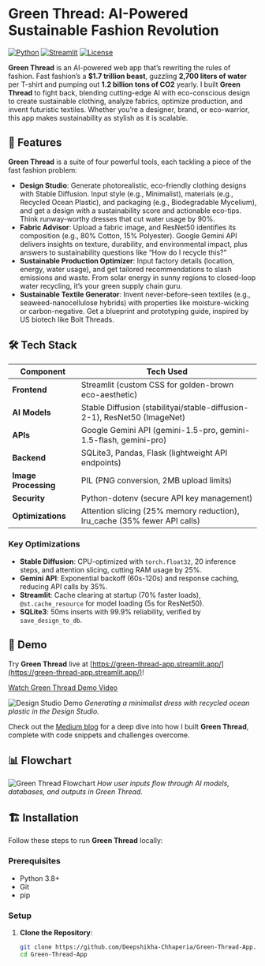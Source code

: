 # Green Thread: AI-Powered Sustainable Fashion Revolution
<!-- Command: Use # for largest header (h1). Fewer # means larger text. -->

[![Python](https://img.shields.io/badge/Python-3.8+-blue.svg)](https://www.python.org/) [![Streamlit](https://img.shields.io/badge/Streamlit-1.36+-red.svg)](https://streamlit.io/) [![License](https://img.shields.io/badge/License-MIT-green.svg)](LICENSE)

**Green Thread** is an AI-powered web app that’s rewriting the rules of fashion. <!-- Command: Use **text** to bold for emphasis. -->
Fast fashion’s a **$1.7 trillion beast**, guzzling **2,700 liters of water** per T-shirt and pumping out **1.2 billion tons of CO2** yearly. I built **Green Thread** to fight back, blending cutting-edge AI with eco-conscious design to create sustainable clothing, analyze fabrics, optimize production, and invent futuristic textiles. Whether you’re a designer, brand, or eco-warrior, this app makes sustainability as stylish as it is scalable.

## 🚀 Features
<!-- Command: Use ## for h2 headers (smaller than #). -->

**Green Thread** is a suite of four powerful tools, each tackling a piece of the fast fashion problem:

- **Design Studio**: Generate photorealistic, eco-friendly clothing designs with Stable Diffusion. Input style (e.g., Minimalist), materials (e.g., Recycled Ocean Plastic), and packaging (e.g., Biodegradable Mycelium), and get a design with a sustainability score and actionable eco-tips. Think runway-worthy dresses that cut water usage by 90%.
- **Fabric Advisor**: Upload a fabric image, and ResNet50 identifies its composition (e.g., 80% Cotton, 15% Polyester). Google Gemini API delivers insights on texture, durability, and environmental impact, plus answers to sustainability questions like “How do I recycle this?”
- **Sustainable Production Optimizer**: Input factory details (location, energy, water usage), and get tailored recommendations to slash emissions and waste. From solar energy in sunny regions to closed-loop water recycling, it’s your green supply chain guru.
- **Sustainable Textile Generator**: Invent never-before-seen textiles (e.g., seaweed-nanocellulose hybrids) with properties like moisture-wicking or carbon-negative. Get a blueprint and prototyping guide, inspired by US biotech like Bolt Threads.

## 🛠 Tech Stack
<!-- Command: Create tables with | Header | Header |, separator | --- | --- |, and rows | Value | Value |. -->

| Component             | Tech Used                                                                 |
|-----------------------|---------------------------------------------------------------------------|
| **Frontend**          | Streamlit (custom CSS for golden-brown eco-aesthetic)                     |
| **AI Models**         | Stable Diffusion (stabilityai/stable-diffusion-2-1), ResNet50 (ImageNet)  |
| **APIs**              | Google Gemini API (gemini-1.5-pro, gemini-1.5-flash, gemini-pro)          |
| **Backend**           | SQLite3, Pandas, Flask (lightweight API endpoints)                        |
| **Image Processing**  | PIL (PNG conversion, 2MB upload limits)                                   |
| **Security**          | Python-dotenv (secure API key management)                                 |
| **Optimizations**     | Attention slicing (25% memory reduction), lru_cache (35% fewer API calls) |

<!-- Table Command: Use | for columns, --- for separator, and rows for data. Add : for alignment (e.g., :-- for left, --: for right). -->

### Key Optimizations
- **Stable Diffusion**: CPU-optimized with `torch.float32`, 20 inference steps, and attention slicing, cutting RAM usage by 25%.
- **Gemini API**: Exponential backoff (60s-120s) and response caching, reducing API calls by 35%.
- **Streamlit**: Cache clearing at startup (70% faster loads), `@st.cache_resource` for model loading (5s for ResNet50).
- **SQLite3**: 50ms inserts with 99.9% reliability, verified by `save_design_to_db`.

## 🎥 Demo

Try **Green Thread** live at [https://green-thread-app.streamlit.app/](https://green-thread-app.streamlit.app/)! <!-- Command: Use [Text](URL) for links to live apps or videos. -->

<!-- Command: Embed videos as links or GIFs, as GitHub doesn’t support <video> tags. Upload video to YouTube/Vimeo or convert to GIF. -->
[Watch Green Thread Demo Video](https://www.youtube.com/watch?v=your-video-id) <!-- Replace with your YouTube/Vimeo URL. Upload video to YouTube, copy URL, and paste here. -->

<!-- Command: Use ![Alt Text](https://github.com/user-attachments/assets/your-asset-id) for GIFs. Upload GIF to repo via Issues to get asset URL. -->
![Design Studio Demo](https://github.com/user-attachments/assets/eb6c3439-fb2c-4229-a92e-5999f1389780) <!-- Replace with your GIF asset URL. -->
*Generating a minimalist dress with recycled ocean plastic in the Design Studio.*

Check out the [Medium blog](#) for a deep dive into how I built **Green Thread**, complete with code snippets and challenges overcome.

## 📊 Flowchart

<!-- Command: Embed flowcharts as images with ![Alt Text](https://github.com/user-attachments/assets/your-asset-id). Create in Lucidchart/Draw.io, export as PNG, upload via Issues to get asset URL. -->
![Green Thread Flowchart](https://github.com/user-attachments/assets/eb6c3439-fb2c-4229-a92e-5999f1389780) <!-- Replace with your flowchart PNG asset URL. -->
*How user inputs flow through AI models, databases, and outputs in Green Thread.*

## 🏗 Installation

Follow these steps to run **Green Thread** locally:

### Prerequisites
- Python 3.8+
- Git
- pip

### Setup
1. **Clone the Repository**:
   ```bash
   git clone https://github.com/Deepshikha-Chhaperia/Green-Thread-App.git
   cd Green-Thread-App
